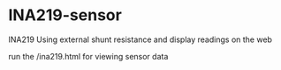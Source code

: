 # INA219-sensor
INA219 Using external shunt resistance and display readings on the web


run the /ina219.html for viewing sensor data
